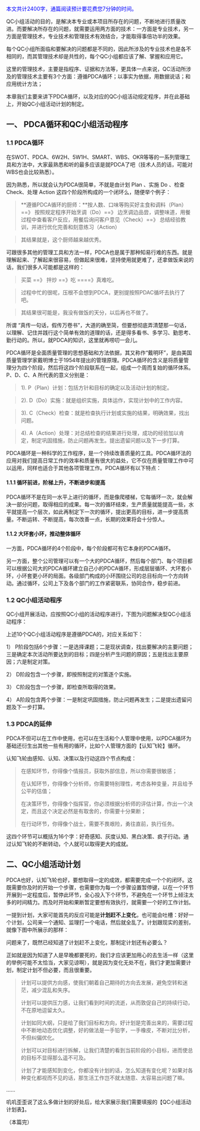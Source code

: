 <font color=blue>本文共计2400字，通篇阅读预计要花费您7分钟的时间。</font>

QC小组活动的目的，是解决本专业或本项目所存在的问题，不断地进行质量改进。而要解决所存在的问题，就需要运用两方面的技术：一方面是专业技术，另一方面是管理技术，专业技术和管理技术有效结合，才能取得事倍功半的效果。

每个QC小组所面临和要解决的问题都是不同的，因此所涉及的专业技术也是各不相同的，而其管理技术却是共性的，每个QC小组都应该了解、掌握和应用它。
  
这里的管理技术，主要是指程序、证据和方法等，更具体一点来说，QC活动所涉及的管理技术主要有3个方面：遵循PDCA循环；以事实为依据，用数据说话；和应用统计方法；
 
本章我们主要来讲下PDCA循环，以及对应的QC小组活动规定程序，并在此基础上，开始QC小组活动计划的制定。
 
## 一、 PDCA循环和QC小组活动程序

### 1.1 PDCA循环
 
在SWOT、PDCA、6W2H、5W1H、SMART、WBS、OKR等等的一系列管理工具和方法中，大家最熟悉和听的最多应该是就PDCA了吧（技术人员的话，可能对WBS也会比较熟悉）。

因为熟悉，所以就会认为PDCA很简单，不就是由计划 Plan 、实施 Do 、检查 Check、处理 Action 这四个阶段所构成的一个闭环么，随便举个例子：

> **遵循PDCA循环的厨师：**按人数、口味等购买好主食和调料（Plan）==》 按照规定程序开始烹调（Do）==》 边烹调边品尝，调整味道，用餐过程中查看客户反应，用餐后询问客户意见（Check）==》 总结经验教训，并进行优化完善和刻意练习（Action）

> 其结果就是，这个厨师越来越优秀。

可跟很多其他的管理工具和方法一样，PDCA也是属于那种知易行难的东西。就是理解起来、了解起来很容易，但做起来很难，坚持使用就更难了，还拿做饭来说的话，我们很多人可能都是这样的：

> 买菜 ==》 拌炒 ==》吃 ====》真难吃。

> 过程中忙的很呢，压根不会想到PDCA，更别提按照PDAC循坏去执行了吧。

> 其结果很可能是，我没有做饭的天分，以后再也不做了。
 
所谓 “真传一句话，假传万卷书”，大道的确至简，但要想彻底弄清楚那一句话，以理解、记住并践行这个简单有效的道理的话，还是得多看书、多学习、勤思考、勤行动的。所以，就PDCA的知识，这里就再唠叨一会儿。
  
PDCA循环是全面质量管理的思想基础和方法依据，其又称作“戴明环”，是由美国质量管理学家戴明博士于1954年提出的管理原理。PDCA循环的含义是将质量管理分为四个阶段，然后将这四个阶段联系在一起，组成一个周而复始的循环体系。P、D、C、A 所代表的意义分别是：

> 1). P（Plan）计划：包括方针和目标的确定以及活动计划的制定。

> 2). D（Do）实施：就是组织实施，具体运作，实现计划中的工作内容。

> 3). C（Check）检查：就是检查执行计划或实施的结果，明确效果，找出问题。

> 4). A（Action）处理：对总结检查的结果进行处理，成功的经验加以肯定，制定巩固措施，防止问题再发生。提出遗留问题以及下一步打算。

PDCA循环是一种科学的工作程序，是一个持续改善质量的工具。PDCA循环法的应用对我们提高日常工作的效率和质量有很大的益处，它不仅在质量管理工作中可以运用，同样也适合于其他各项管理工作。PDCA循环有以下特点：

#### 1.1.1 循环前进，阶梯上升，不断进步和提高
PDCA循环不是在同一水平上进行的循环，而是像爬楼梯，它每循环一次，就会解决一部分问题，取得相应的成果。每一次的循环结束，生产质量就能提高一些，水平就提高一个层次，如此再制定下一次的循环，提出更高的目标，进一步提高质量。不断运转、不断提高，每次改善一点，长期的效果将会十分惊人。

#### 1.1.2 大环套小环，推动整体循环

一方面，PDCA循环的4个阶段中，每个阶段都可有它本身的PDCA循环。

另一方面，整个公司管理可以有一个大的PDCA循环，然后每个部门、每个项目都可以根据公司大的PDCA循环建立自己小的PDCA循环，形成层层循环、大环套小环，小环套更小环的局面。各级部门构成的小环围绕公司的总目标向一个方向转动。通过循环，公司上下及各个部门的工作紧密联系，协同合作，稳步前进。

### 1.2 QC小组活动程序
QC小组开展活动，应按照QC小组的活动程序进行，下图为问题解决型QC小组活动程序：



上述10个QC小组活动程序是遵循PDCA的，对应关系如下：

1） P阶段包括6个步骤：一是选择课题；二是现状调查，找出要解决的主要问题；三是确定本次活动所要达到的目标；四是分析产生问题的原因；五是找出主要原因；六是制定对策。

2） D阶段包含一个步骤，即按照制定的对策逐个实施。

3） C阶段包含一个步骤，即检查所取得的效果。

4） A阶段包含两个步骤：一是制定巩固措施，防止问题再发生；二是提出遗留问题及下一步打算。

### 1.3 PDCA的延伸

PDCA不但可以在工作中使用，也可以在生活和个人管理中使用，以PDCA循环为基础还衍生出其他一些有用的循环，比如个人管理方面的【认知飞轮】循环。

认知飞轮由感知、认知、决策以及行动这四个节点构成：

> 在感知环节，你得像个情报员，获取外部信息，所以你需要很敏感；
>
> 在认知环节，你得像个分析师，你需要特别理性，考虑各种变量，并且给予公平的估值；
>
> 在决策环节，你得像个指挥官，你必须根据分析师的评估计算，作出一个决定，而且这个决定必然是有取舍的，你需要十分果断；
>
> 在行动环节，你得像个战士，需要不畏艰险，勇往直前，执行任务。

这四个环节可以概括为16个字：好奇感知、灰度认知、黑白决策、疯子行动。通过认知飞轮的不断转动，个人就可以取得更大的成就。

## 二、QC小组活动计划

PDCA也好，认知飞轮也好，要想取得一定的成效，都需要完成一个个的闭环。这既需要你及时的开始一个步骤，也需要你为每一个步骤设置暂停键，以在一个环节开展到一定程度后，暂停此环节，全心投入下个环节，不避免在一个环节上倾注太多的时间精力。而及时开始和果断暂定要想有效执行，就需要一个好的工作计划。

一提到计划，大家可能首先的反应可能是**计划赶不上变化**，也可能会吐槽：好好一个计划，公司来一个通知、监理打一个电话，然后就全乱了。计划跟现实的差别，就像下图中所展示的那样：



问题来了，既然已经知道了计划赶不上变化，那制定计划还有必要么？

正如就是因为知道了人是早晚都要死的，我们才应该更加用心的去生活一样（这里的举例可能不太恰当，大家见谅啊），就是因为变化无处不在，我们才更加需要计划，制定计划不但必要，而且很重要。

> 计划可以提供方向感，使我们朝着自己期待的方向去发展，避免空转和迷茫，减少混乱和失序。
>
> 计划可以提供压力感，让我们看到时间的流逝，从而敦促自己的持续行动，不在原地逗留太久。
>
> 计划如同大纲，只是给了我们目标和方向，好计划是完善出来的，需要过程中不断地动态优化调整，好的做法是一手铅字，一手橡皮，不断对比分析，不但纠偏优化。
>
> 计划可以对目标进行拆解，让我们清楚的看到当前阶段的小目标，进而使总的目标不显得那么遥不可及。
>
> 计划了才能感知到变化，你都没有计划的话，怎么知道有变化呢？如果对各种变化都视而不见的话，那生活工作岂不就太随意、太容易出问题了嘛。

......

叽叽歪歪说了这么多做计划的好处后，给大家展示我们需要填报的【QC小组活动计划表】。




（本篇完）
